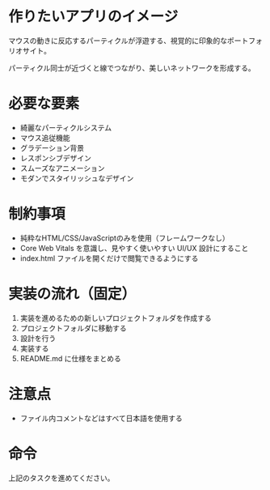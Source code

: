 # 作りたいアプリのイメージ

マウスの動きに反応するパーティクルが浮遊する、視覚的に印象的なポートフォリオサイト。

パーティクル同士が近づくと線でつながり、美しいネットワークを形成する。

# 必要な要素

- 綺麗なパーティクルシステム
- マウス追従機能
- グラデーション背景
- レスポンシブデザイン
- スムーズなアニメーション
- モダンでスタイリッシュなデザイン

# 制約事項

- 純粋なHTML/CSS/JavaScriptのみを使用（フレームワークなし）
- Core Web Vitals を意識し、見やすく使いやすい UI/UX 設計にすること
- index.html ファイルを開くだけで閲覧できるようにする

# 実装の流れ（固定）

1. 実装を進めるための新しいプロジェクトフォルダを作成する
2. プロジェクトフォルダに移動する
3. 設計を行う
4. 実装する
5. README.md に仕様をまとめる

# 注意点

- ファイル内コメントなどはすべて日本語を使用する

# 命令

上記のタスクを進めてください。

